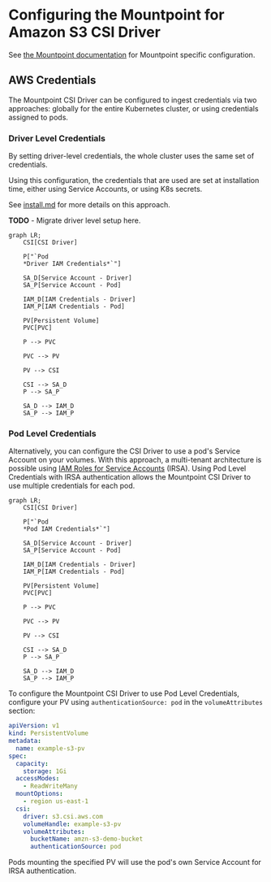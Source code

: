 # Configuring the Mountpoint for Amazon S3 CSI Driver

See [the Mountpoint documentation](https://github.com/awslabs/mountpoint-s3/blob/main/doc/CONFIGURATION.md) for
Mountpoint specific configuration.

## AWS Credentials

The Mountpoint CSI Driver can be configured to ingest credentials via two approaches: globally for the entire 
Kubernetes cluster, or using credentials assigned to pods.

### Driver Level Credentials

By setting driver-level credentials, the whole cluster uses the same set of credentials. 

Using this configuration, the credentials that are used are set at installation time, either using Service
Accounts, or using K8s secrets. 

See [install.md](./install.md) for more details on this approach.

**TODO** - Migrate driver level setup here.

```mermaid
graph LR;
    CSI[CSI Driver]

    P["`Pod
    *Driver IAM Credentials*`"]

    SA_D[Service Account - Driver]
    SA_P[Service Account - Pod]

    IAM_D[IAM Credentials - Driver]
    IAM_P[IAM Credentials - Pod]

    PV[Persistent Volume]
    PVC[PVC]

    P --> PVC

    PVC --> PV

    PV --> CSI

    CSI --> SA_D
    P --> SA_P

    SA_D --> IAM_D
    SA_P --> IAM_P
```

### Pod Level Credentials

Alternatively, you can configure the CSI Driver to use a pod's Service Account on your volumes. 
With this approach, a multi-tenant architecture is possible using [IAM Roles for Service Accounts](https://docs.aws.amazon.com/eks/latest/userguide/iam-roles-for-service-accounts.html) (IRSA).
Using Pod Level Credentials with IRSA authentication allows the Mountpoint CSI Driver to use multiple credentials for
each pod. 

```mermaid
graph LR;
    CSI[CSI Driver]

    P["`Pod
    *Pod IAM Credentials*`"]

    SA_D[Service Account - Driver]
    SA_P[Service Account - Pod]

    IAM_D[IAM Credentials - Driver]
    IAM_P[IAM Credentials - Pod]

    PV[Persistent Volume]
    PVC[PVC]

    P --> PVC

    PVC --> PV

    PV --> CSI

    CSI --> SA_D
    P --> SA_P

    SA_D --> IAM_D
    SA_P --> IAM_P
```

To configure the Mountpoint CSI Driver to use Pod Level Credentials, configure your PV using `authenticationSource: pod`
in the `volumeAttributes` section:
```yaml
apiVersion: v1
kind: PersistentVolume
metadata:
  name: example-s3-pv
spec:
  capacity:
    storage: 1Gi
  accessModes:
    - ReadWriteMany
  mountOptions:
    - region us-east-1
  csi:
    driver: s3.csi.aws.com
    volumeHandle: example-s3-pv
    volumeAttributes:
      bucketName: amzn-s3-demo-bucket
      authenticationSource: pod
```

Pods mounting the specified PV will use the pod's own Service Account for IRSA authentication.


